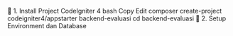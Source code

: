 🧱 1. Install Project CodeIgniter 4
bash
Copy
Edit
composer create-project codeigniter4/appstarter backend-evaluasi
cd backend-evaluasi
🧪 2. Setup Environment dan Database
